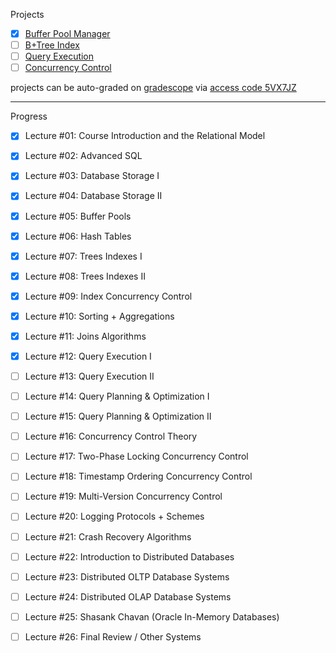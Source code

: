 Projects

- [x] [Buffer Pool Manager](https://15445.courses.cs.cmu.edu/fall2020/project1/)
- [ ] [B+Tree Index](https://15445.courses.cs.cmu.edu/fall2020/project2/)
- [ ] [Query Execution](https://15445.courses.cs.cmu.edu/fall2020/project3/)
- [ ] [Concurrency Control](https://15445.courses.cs.cmu.edu/fall2020/project4/)

projects can be auto-graded on [gradescope](https://www.gradescope.com/courses/195440) via [access code 5VX7JZ](https://github.com/cmu-db/bustub/issues/111#issuecomment-709673126)

---

Progress

- [x] Lecture #01: Course Introduction and the Relational Model

- [x] Lecture #02: Advanced SQL

- [x] Lecture #03: Database Storage I

- [x] Lecture #04: Database Storage II

- [x] Lecture #05: Buffer Pools

- [x] Lecture #06: Hash Tables

- [x] Lecture #07: Trees Indexes I

- [x] Lecture #08: Trees Indexes II

- [x] Lecture #09: Index Concurrency Control

- [x] Lecture #10: Sorting + Aggregations

- [x] Lecture #11: Joins Algorithms

- [x] Lecture #12: Query Execution I

- [ ] Lecture #13: Query Execution II

- [ ] Lecture #14: Query Planning & Optimization I

- [ ] Lecture #15: Query Planning & Optimization II

- [ ] Lecture #16: Concurrency Control Theory

- [ ] Lecture #17: Two-Phase Locking Concurrency Control

- [ ] Lecture #18: Timestamp Ordering Concurrency Control

- [ ] Lecture #19: Multi-Version Concurrency Control

- [ ] Lecture #20: Logging Protocols + Schemes

- [ ] Lecture #21: Crash Recovery Algorithms

- [ ] Lecture #22: Introduction to Distributed Databases

- [ ] Lecture #23: Distributed OLTP Database Systems

- [ ] Lecture #24: Distributed OLAP Database Systems

- [ ] Lecture #25: Shasank Chavan (Oracle In-Memory Databases)

- [ ] Lecture #26: Final Review / Other Systems
